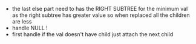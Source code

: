 - the last else part need to has the RIGHT SUBTREE for the minimum val as the right subtree has greater value so when replaced all the children are less
​
- handle NULL !
​
- first handle if the val doesn't have child just attach the next child